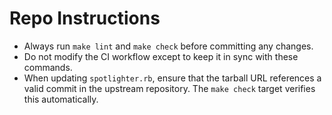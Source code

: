 # Repo Instructions

- Always run `make lint` and `make check` before committing any changes.
- Do not modify the CI workflow except to keep it in sync with these commands.
- When updating `spotlighter.rb`, ensure that the tarball URL references a valid commit in the upstream repository. The `make check` target verifies this automatically.
